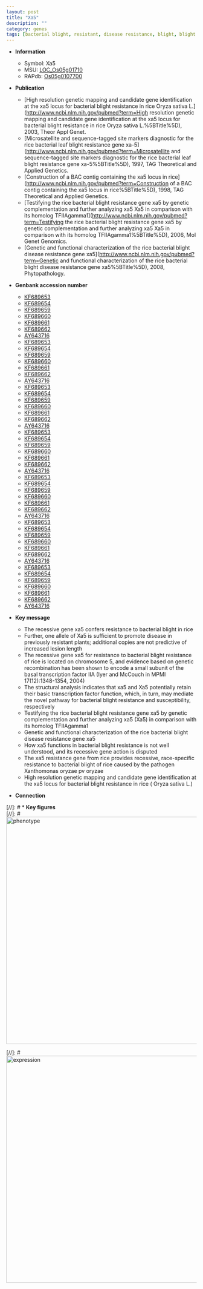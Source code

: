 ```yaml
---
layout: post
title: "Xa5"
description: ""
category: genes
tags: [bacterial blight, resistant, disease resistance, blight, blight disease, transcription factor, disease]
---
```


* **Information**  
    + Symbol: Xa5  
    + MSU: [LOC_Os05g01710](http://rice.plantbiology.msu.edu/cgi-bin/ORF_infopage.cgi?orf=LOC_Os05g01710)  
    + RAPdb: [Os05g0107700](http://rapdb.dna.affrc.go.jp/viewer/gbrowse_details/irgsp1?name=Os05g0107700)  

* **Publication**  
    + [High resolution genetic mapping and candidate gene identification at the xa5 locus for bacterial blight resistance in rice  Oryza sativa L.](http://www.ncbi.nlm.nih.gov/pubmed?term=High resolution genetic mapping and candidate gene identification at the xa5 locus for bacterial blight resistance in rice  Oryza sativa L.%5BTitle%5D), 2003, Theor Appl Genet.
    + [Microsatellite and sequence-tagged site markers diagnostic for the rice bacterial leaf blight resistance gene xa-5](http://www.ncbi.nlm.nih.gov/pubmed?term=Microsatellite and sequence-tagged site markers diagnostic for the rice bacterial leaf blight resistance gene xa-5%5BTitle%5D), 1997, TAG Theoretical and Applied Genetics.
    + [Construction of a BAC contig containing the xa5 locus in rice](http://www.ncbi.nlm.nih.gov/pubmed?term=Construction of a BAC contig containing the xa5 locus in rice%5BTitle%5D), 1998, TAG Theoretical and Applied Genetics.
    + [Testifying the rice bacterial blight resistance gene xa5 by genetic complementation and further analyzing xa5 Xa5 in comparison with its homolog TFIIAgamma1](http://www.ncbi.nlm.nih.gov/pubmed?term=Testifying the rice bacterial blight resistance gene xa5 by genetic complementation and further analyzing xa5 Xa5 in comparison with its homolog TFIIAgamma1%5BTitle%5D), 2006, Mol Genet Genomics.
    + [Genetic and functional characterization of the rice bacterial blight disease resistance gene xa5](http://www.ncbi.nlm.nih.gov/pubmed?term=Genetic and functional characterization of the rice bacterial blight disease resistance gene xa5%5BTitle%5D), 2008, Phytopathology.

* **Genbank accession number**  
    + [KF689653](http://www.ncbi.nlm.nih.gov/nuccore/KF689653)
    + [KF689654](http://www.ncbi.nlm.nih.gov/nuccore/KF689654)
    + [KF689659](http://www.ncbi.nlm.nih.gov/nuccore/KF689659)
    + [KF689660](http://www.ncbi.nlm.nih.gov/nuccore/KF689660)
    + [KF689661](http://www.ncbi.nlm.nih.gov/nuccore/KF689661)
    + [KF689662](http://www.ncbi.nlm.nih.gov/nuccore/KF689662)
    + [AY643716](http://www.ncbi.nlm.nih.gov/nuccore/AY643716)
    + [KF689653](http://www.ncbi.nlm.nih.gov/nuccore/KF689653)
    + [KF689654](http://www.ncbi.nlm.nih.gov/nuccore/KF689654)
    + [KF689659](http://www.ncbi.nlm.nih.gov/nuccore/KF689659)
    + [KF689660](http://www.ncbi.nlm.nih.gov/nuccore/KF689660)
    + [KF689661](http://www.ncbi.nlm.nih.gov/nuccore/KF689661)
    + [KF689662](http://www.ncbi.nlm.nih.gov/nuccore/KF689662)
    + [AY643716](http://www.ncbi.nlm.nih.gov/nuccore/AY643716)
    + [KF689653](http://www.ncbi.nlm.nih.gov/nuccore/KF689653)
    + [KF689654](http://www.ncbi.nlm.nih.gov/nuccore/KF689654)
    + [KF689659](http://www.ncbi.nlm.nih.gov/nuccore/KF689659)
    + [KF689660](http://www.ncbi.nlm.nih.gov/nuccore/KF689660)
    + [KF689661](http://www.ncbi.nlm.nih.gov/nuccore/KF689661)
    + [KF689662](http://www.ncbi.nlm.nih.gov/nuccore/KF689662)
    + [AY643716](http://www.ncbi.nlm.nih.gov/nuccore/AY643716)
    + [KF689653](http://www.ncbi.nlm.nih.gov/nuccore/KF689653)
    + [KF689654](http://www.ncbi.nlm.nih.gov/nuccore/KF689654)
    + [KF689659](http://www.ncbi.nlm.nih.gov/nuccore/KF689659)
    + [KF689660](http://www.ncbi.nlm.nih.gov/nuccore/KF689660)
    + [KF689661](http://www.ncbi.nlm.nih.gov/nuccore/KF689661)
    + [KF689662](http://www.ncbi.nlm.nih.gov/nuccore/KF689662)
    + [AY643716](http://www.ncbi.nlm.nih.gov/nuccore/AY643716)
    + [KF689653](http://www.ncbi.nlm.nih.gov/nuccore/KF689653)
    + [KF689654](http://www.ncbi.nlm.nih.gov/nuccore/KF689654)
    + [KF689659](http://www.ncbi.nlm.nih.gov/nuccore/KF689659)
    + [KF689660](http://www.ncbi.nlm.nih.gov/nuccore/KF689660)
    + [KF689661](http://www.ncbi.nlm.nih.gov/nuccore/KF689661)
    + [KF689662](http://www.ncbi.nlm.nih.gov/nuccore/KF689662)
    + [AY643716](http://www.ncbi.nlm.nih.gov/nuccore/AY643716)
    + [KF689653](http://www.ncbi.nlm.nih.gov/nuccore/KF689653)
    + [KF689654](http://www.ncbi.nlm.nih.gov/nuccore/KF689654)
    + [KF689659](http://www.ncbi.nlm.nih.gov/nuccore/KF689659)
    + [KF689660](http://www.ncbi.nlm.nih.gov/nuccore/KF689660)
    + [KF689661](http://www.ncbi.nlm.nih.gov/nuccore/KF689661)
    + [KF689662](http://www.ncbi.nlm.nih.gov/nuccore/KF689662)
    + [AY643716](http://www.ncbi.nlm.nih.gov/nuccore/AY643716)
    + [KF689653](http://www.ncbi.nlm.nih.gov/nuccore/KF689653)
    + [KF689654](http://www.ncbi.nlm.nih.gov/nuccore/KF689654)
    + [KF689659](http://www.ncbi.nlm.nih.gov/nuccore/KF689659)
    + [KF689660](http://www.ncbi.nlm.nih.gov/nuccore/KF689660)
    + [KF689661](http://www.ncbi.nlm.nih.gov/nuccore/KF689661)
    + [KF689662](http://www.ncbi.nlm.nih.gov/nuccore/KF689662)
    + [AY643716](http://www.ncbi.nlm.nih.gov/nuccore/AY643716)

* **Key message**  
    + The recessive gene xa5 confers resistance to bacterial blight in rice
    + Further, one allele of Xa5 is sufficient to promote disease in previously resistant plants; additional copies are not predictive of increased lesion length
    + The recessive gene xa5 for resistance to bacterial blight resistance of rice is located on chromosome 5, and evidence based on genetic recombination has been shown to encode a small subunit of the basal transcription factor IIA (Iyer and McCouch in MPMI 17(12):1348-1354, 2004)
    + The structural analysis indicates that xa5 and Xa5 potentially retain their basic transcription factor function, which, in turn, may mediate the novel pathway for bacterial blight resistance and susceptibility, respectively
    + Testifying the rice bacterial blight resistance gene xa5 by genetic complementation and further analyzing xa5 (Xa5) in comparison with its homolog TFIIAgamma1
    + Genetic and functional characterization of the rice bacterial blight disease resistance gene xa5
    + How xa5 functions in bacterial blight resistance is not well understood, and its recessive gene action is disputed
    + The xa5 resistance gene from rice provides recessive, race-specific resistance to bacterial blight of rice caused by the pathogen Xanthomonas oryzae pv oryzae
    + High resolution genetic mapping and candidate gene identification at the xa5 locus for bacterial blight resistance in rice ( Oryza sativa L.)

* **Connection**  

[//]: # * **Key figures**  
[//]: # <img src="http://funRiceGenes.github.io/images/Xa5.pheno.png" alt="phenotype"  style="width: 600px;"/>

[//]: # <img src="http://funRiceGenes.github.io/images/Xa5.exp.png" alt="expression"  style="width: 600px;"/>


